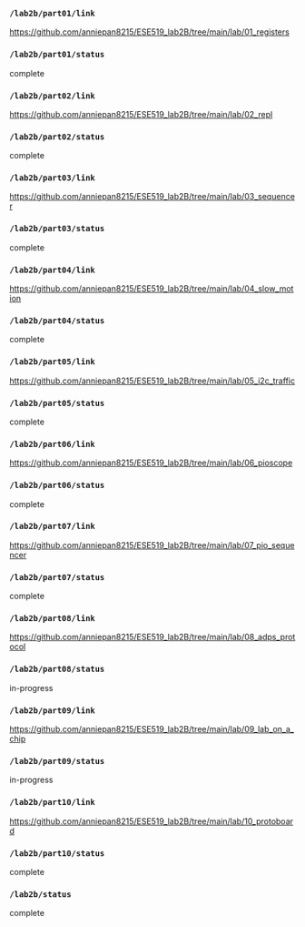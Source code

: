 ### `/lab2b/part01/link`
https://github.com/anniepan8215/ESE519_lab2B/tree/main/lab/01_registers
### `/lab2b/part01/status`
complete
### `/lab2b/part02/link`
https://github.com/anniepan8215/ESE519_lab2B/tree/main/lab/02_repl
### `/lab2b/part02/status`
complete
### `/lab2b/part03/link`
https://github.com/anniepan8215/ESE519_lab2B/tree/main/lab/03_sequencer
### `/lab2b/part03/status`
complete
### `/lab2b/part04/link`
https://github.com/anniepan8215/ESE519_lab2B/tree/main/lab/04_slow_motion
### `/lab2b/part04/status`
complete
### `/lab2b/part05/link`
https://github.com/anniepan8215/ESE519_lab2B/tree/main/lab/05_i2c_traffic
### `/lab2b/part05/status`
complete
### `/lab2b/part06/link`
https://github.com/anniepan8215/ESE519_lab2B/tree/main/lab/06_pioscope
### `/lab2b/part06/status`
complete
### `/lab2b/part07/link`
https://github.com/anniepan8215/ESE519_lab2B/tree/main/lab/07_pio_sequencer
### `/lab2b/part07/status`
complete
### `/lab2b/part08/link`
https://github.com/anniepan8215/ESE519_lab2B/tree/main/lab/08_adps_protocol
### `/lab2b/part08/status`
in-progress
### `/lab2b/part09/link`
https://github.com/anniepan8215/ESE519_lab2B/tree/main/lab/09_lab_on_a_chip
### `/lab2b/part09/status`
in-progress
### `/lab2b/part10/link`
https://github.com/anniepan8215/ESE519_lab2B/tree/main/lab/10_protoboard
### `/lab2b/part10/status`
complete
### `/lab2b/status`
complete
